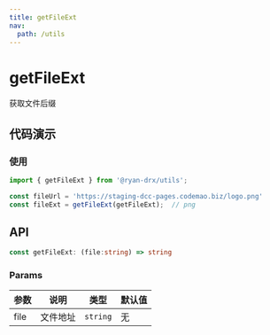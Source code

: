 ```yaml
---
title: getFileExt
nav:
  path: /utils
---
```


# getFileExt
获取文件后缀

## 代码演示

### 使用

```ts
import { getFileExt } from '@ryan-drx/utils';

const fileUrl = 'https://staging-dcc-pages.codemao.biz/logo.png'
const fileExt = getFileExt(getFileExt);  // png

```

## API

```typescript
const getFileExt: (file:string) => string
```

### Params

| 参数      | 说明                                     | 类型    | 默认值 |
|-----------|------------------------------------------|---------|:-------|
| file | 文件地址 | `string` | 无 |